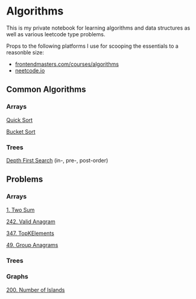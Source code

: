 # Algorithms

This is my private notebook for learning algorithms and data structures as well as various leetcode type problems.

Props to the following platforms I use for scooping the essentials to a reasonble size:
- [frontendmasters.com/courses/algorithms](frontendmasters.com/courses/algorithms)
- [neetcode.io](neetcode.io)

## Common Algorithms

### Arrays

[Quick Sort](Algorithms/Algorithms.Tests/Common/Arrays/Sorting/QuickSort.cs)  
  
[Bucket Sort](Algorithms/Algorithms.Tests/Common/Arrays/Sorting/BucketSort.cs)

### Trees

[Depth First Search](Algorithms/Algorithms.Tests/Common/Trees/Search/TreeDepthFirstSearch.cs) (in-, pre-, post-order)

## Problems

### Arrays

[1. Two Sum](Algorithms/Algorithms.Tests/Exercises/Arrays/1.%20Two%20Sum%20E.cs)  
  
[242. Valid Anagram](Algorithms/Algorithms.Tests/Exercises/Arrays/242.%20Valid%20Anagram%20E.cs)
  
[347. TopKElements](Algorithms/Algorithms.Tests/Exercises/Arrays/347.%20TopKElements%20M.cs)
  
[49. Group Anagrams](Algorithms/Algorithms.Tests/Exercises/Arrays/49.%20Group%20Anagrams%20M.cs)
  

### Trees


### Graphs 

[200. Number of Islands](Algorithms/Algorithms.Tests/Exercises/Graphs/200.%20Number%20of%20Islands%20M.cs)

